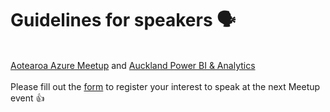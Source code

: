 # Guidelines for speakers 🗣
<br>
<a href="https://www.meetup.com/auckland-azure-usergroup/">Aotearoa Azure Meetup</a> and <a href="https://www.meetup.com/new-zealand-business-intelligence-user-group">Auckland Power BI & Analytics</a>
<br><br>
Please fill out the <a href="https://aka.ms/AKLazurespeaker">form</a> to register your interest to speak at the next Meetup event 👍
<br><br>
